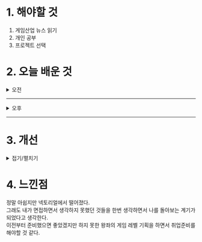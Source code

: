 
# 1. 해야할 것

1. 게임산업 뉴스 읽기 
2. 개인 공부  
3. 프로젝트 선택



# 2. 오늘 배운 것

<details>
<summary>오전</summary>

## 오늘의 뉴스
### [기사: 고양이 오피스, 출시 7개월만에 누적 1500만 달러](https://www.inven.co.kr/webzine/news/?news=301779)
![image](https://github.com/user-attachments/assets/cdbe023c-2e3b-4cd9-83b9-3190c7c648bd)

**귀여운 디자인 시뮬레이션?**
```
경영 시뮬레이션
옛날에 내가 컴투스 회사에서 제작한 모바일 게임들을 하면서 타이쿤도 많이 플레이해봤다.
이런 경영 게임의 맛을 잘 살리고 방치형으로 잘 섞어서 귀여운 캐릭터로 대중들에게 접근하면
이렇게 크게 성공할 수 있는 이유가 아닐까?
장르뿐만이 아니라 귀여운 캐릭터와 UI, 모바일 접근성이 중요한 성공 요인 같은데
그렇다면 PC 콘솔류 게임은 어떤 점을 부각해야 성공할 수 있는 걸까?
```


****
## 의사소통
### [유튜브: 똑똑하게 말하는 방법](https://www.youtube.com/watch?v=12LiYoAaahM)
![image](https://github.com/user-attachments/assets/f7bac36f-018f-4e12-a3ac-d7ca923fa611)

**똑똑하게 말하려면?**
1. 큰 그림/프로세스
2. 하고자 하는 바
3. 논리 구조화

### 로지컬 싱킹
1. MECE(중복과 누락)
- 시장 조사3C(고객, 자사, 경쟁사)
- 분석4P(상품, 위치, 가격, 마케팅)

2. So what Why So?



</details>

****

<details>
<summary>오후</summary>

## 왕좌의게임
### [유튜브: 왕좌의 게임](https://www.youtube.com/watch?v=h3UfzMkr8Ks)
![image](https://github.com/user-attachments/assets/32a670af-5f47-4995-a7c9-6d5e05727e17)

[채용공고: 왕좌의 게임 레벨디자인](https://career.netmarble.com/announce/view?anno_id=898)

![image](https://github.com/user-attachments/assets/f2e91725-22e1-4b3d-b683-2a91c2ed1d11)

</details>

****


# 3. 개선


<details>
<summary>접기/펼치기</summary>


</details>



# 4. 느낀점
정말 아쉽지만 넥토리얼에서 떨어졌다.\
그래도 내가 면접하면서 생각하지 못했던 것들을 한번 생각하면서 나를 돌아보는 계기가 되었다고 생각한다.\
이전부터 준비했으면 좋았겠지만 하지 못한 왕좌의 게임 레벨 기획을 하면서 취업준비를 해야할 것 같다.
